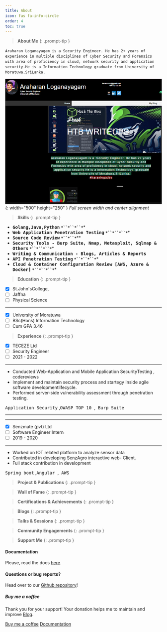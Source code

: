 ```yaml
---
title: About
icon: fas fa-info-circle
order: 4
toc: true
---
```

> **About Me**
{: .prompt-tip }

`Araharan Loganayagam is a Security Engineer. He has 2+ years of experience in multiple disciplines of Cyber Security and Forensics with area of proficiency in cloud, network security and application security.He is a Information Technology graduate from University of Moratuwa,SriLanka.`

![Desktop View](/commons/about.png){: width="500" height="250" }
_Full screen width and center alignment_

> **Skills**
{: .prompt-tip }


- **<kbd>Golang,Java,Python</kbd>**  **`*``*``*``*`***
- **<kbd>Web Application Penetration Testing</kbd>** **`*``*``*``*`***
- **<kbd>Source Code Review</kbd>**  **`*``*``*`****
- **<kbd>Security Tools - Burp Suite, Nmap, Metasploit, Sqlmap & Others</kbd>**  **`*``*``*``*`***
- **<kbd>Writing & Communication - Blogs, Articles & Reports</kbd>**
- **<kbd>API Penetration Testing</kbd>**  **`*``*``*``*`***
- **<kbd>Cloud & Container Configuration Review [AWS, Azure & Docker]</kbd>**  **`*``*``*``*`***


> **Education**
{: .prompt-tip }



- [x] St.John'sCollege,
- [ ] Jaffna
- [ ] Physical Science

---

- [x] University of Moratuwa
- [ ] BSc(Hons) Information Technology
- [ ] Cum GPA 3.46

> **Experience**
{: .prompt-tip }

- [x] TECEZE Ltd
- [ ] Security Engineer
- [ ] 2021 \- 2022

---

- Conducted Web-Application and Mobile Application
SecurityTesting , codereviews
- Implement and maintain security process and startegy
Inside agile software developmentlifecycle.
- Performed server-side vulnerability assessment
through penetration testing.

<kbd> Application Security</kbd> ,<kbd>OWASP TOP 10 </kbd> ,<kbd> Burp Suite </kbd>

---
---
- [x] Senzmate (pvt) Ltd
- [ ] Software Engineer Intern
- [ ] 2019 \- 2020

---

- Worked on IOT related platform to analyze sensor data
- Contributed in developing SenzAgro interactive web-
Client.
- Full stack contribution in development

<kbd> Spring boot</kbd> ,<kbd>Angular </kbd> ,<kbd> AWS</kbd>


> **Project & Publications**
{: .prompt-tip }



> **Wall of Fame**
{: .prompt-tip }



> **Certifications & Achievements**
{: .prompt-tip }


> **Blogs**
{: .prompt-tip }


> **Talks & Sessions**
{: .prompt-tip }


> **Community Engagements**
{: .prompt-tip }

> **Support Me**
{: .prompt-tip }

<h4>Documentation</h4>
Please, read the docs <a href="#">here</a>.

<h4>Questions or bug reports?</h4>
Head over to our <a href="#">Github repository</a>!

<h5>Buy me a coffee</h5>
Thank you for your support! Your donation helps me to maintain and improve <a target="_blank" href="#">Blog<i class="fab fa-github"></i></a>.

<a target="_blank" href="#" class="btn btn-danger">Buy me a coffee</a> <a target="_blank" href="#" class="btn btn-warning">Documentation</a>





